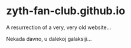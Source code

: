 # zyth-fan-club.github.io
A resurrection of a very, very old website...

Nekada davno, u dalekoj galaksiji...

